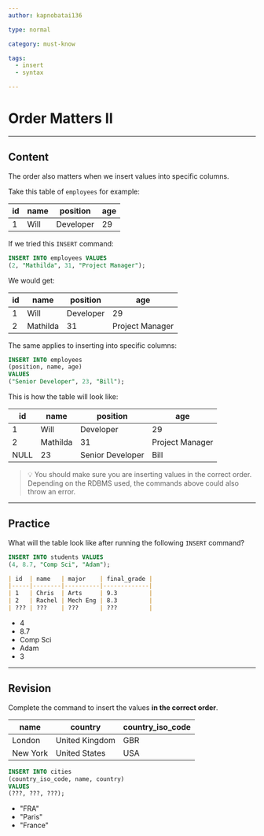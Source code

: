 ```yaml
---
author: kapnobatai136

type: normal

category: must-know

tags:
  - insert
  - syntax

---
```


# Order Matters II

---

## Content

The order also matters when we insert values into specific columns.

Take this table of `employees` for example:

| id | name | position  | age |
|----|------|-----------|-----|
| 1  | Will | Developer | 29  |

If we tried this `INSERT` command:

```sql
INSERT INTO employees VALUES
(2, "Mathilda", 31, "Project Manager");
```

We would get:

| id | name     | position  | age             |
|----|----------|-----------|-----------------|
| 1  | Will     | Developer | 29              |
| 2  | Mathilda | 31        | Project Manager |

The same applies to inserting into specific columns:

```sql
INSERT INTO employees
(position, name, age)
VALUES
("Senior Developer", 23, "Bill");
```

This is how the table will look like:

| id   | name     | position         | age             |
|------|----------|------------------|-----------------|
| 1    | Will     | Developer        | 29              |
| 2    | Mathilda | 31               | Project Manager |
| NULL | 23       | Senior Developer | Bill            |

> 💡 You should make sure you are inserting values in the correct order. Depending on the RDBMS used, the commands above could also throw an error.

---

## Practice

What will the table look like after running the following `INSERT` command?

```sql
INSERT INTO students VALUES
(4, 8.7, "Comp Sci", "Adam");
```

```md
| id  | name   | major    | final_grade |
|-----|--------|----------|-------------|
| 1   | Chris  | Arts     | 9.3         |
| 2   | Rachel | Mech Eng | 8.3         |
| ??? | ???    | ???      | ???         |
```

- 4
- 8.7
- Comp Sci
- Adam
- 3

---

## Revision

Complete the command to insert the values **in the correct order**.

| name     | country        | country_iso_code |
|----------|----------------|------------------|
| London   | United Kingdom | GBR              |
| New York | United States  | USA              |

```sql
INSERT INTO cities
(country_iso_code, name, country)
VALUES
(???, ???, ???);
```

- "FRA"
- "Paris"
- "France"